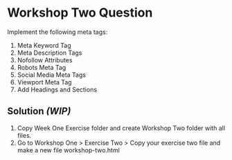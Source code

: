 # Workshop Two Question

Implement the following meta tags:

1. Meta Keyword Tag
2. Meta Description Tags
3. Nofollow Attributes
4. Robots Meta Tag
5. Social Media Meta Tags
6. Viewport Meta Tag
7. Add Headings and Sections

## Solution *(WIP)*

1. Copy Week One Exercise folder and create Workshop Two folder with all files.
2. Go to Workshop One > Exercise Two > Copy your exercise two file and make a new file workshop-two.html
